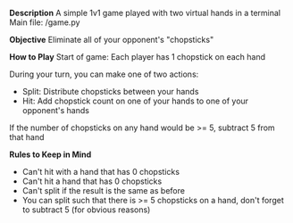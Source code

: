 **Description**
A simple 1v1 game played with two virtual hands in a terminal
Main file: /game.py

**Objective** 
Eliminate all of your opponent's "chopsticks"

**How to Play**
Start of game: Each player has 1 chopstick on each hand

During your turn, you can make one of two actions:
- Split: Distribute chopsticks between your hands 
- Hit: Add chopstick count on one of your hands to one of your opponent's hands

If the number of chopsticks on any hand would be >= 5, subtract 5 from that hand 

**Rules to Keep in Mind**
- Can't hit with a hand that has 0 chopsticks
- Can't hit a hand that has 0 chopsticks
- Can't split if the result is the same as before
- You can split such that there is >= 5 chopsticks on a hand, don't forget to subtract 5 (for obvious reasons)


